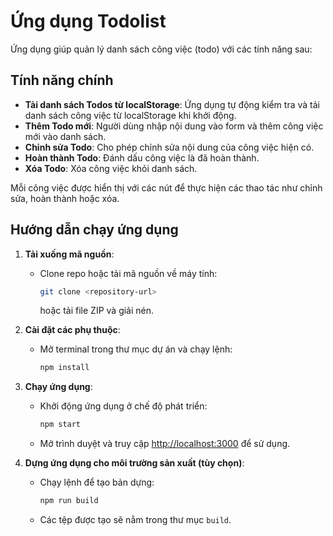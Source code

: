# Ứng dụng Todolist

Ứng dụng giúp quản lý danh sách công việc (todo) với các tính năng sau:

## Tính năng chính

- **Tải danh sách Todos từ localStorage**: Ứng dụng tự động kiểm tra và tải danh sách công việc từ localStorage khi khởi động.
- **Thêm Todo mới**: Người dùng nhập nội dung vào form và thêm công việc mới vào danh sách.
- **Chỉnh sửa Todo**: Cho phép chỉnh sửa nội dung của công việc hiện có.
- **Hoàn thành Todo**: Đánh dấu công việc là đã hoàn thành.
- **Xóa Todo**: Xóa công việc khỏi danh sách.

Mỗi công việc được hiển thị với các nút để thực hiện các thao tác như chỉnh sửa, hoàn thành hoặc xóa.

## Hướng dẫn chạy ứng dụng

1. **Tải xuống mã nguồn**:
   - Clone repo hoặc tải mã nguồn về máy tính:
     ```bash
     git clone <repository-url>
     ```
     hoặc tải file ZIP và giải nén.

2. **Cài đặt các phụ thuộc**:
   - Mở terminal trong thư mục dự án và chạy lệnh:
     ```bash
     npm install
     ```

3. **Chạy ứng dụng**:
   - Khởi động ứng dụng ở chế độ phát triển:
     ```bash
     npm start
     ```
   - Mở trình duyệt và truy cập [http://localhost:3000](http://localhost:3000) để sử dụng.

4. **Dựng ứng dụng cho môi trường sản xuất (tùy chọn)**:
   - Chạy lệnh để tạo bản dựng:
     ```bash
     npm run build
     ```
   - Các tệp được tạo sẽ nằm trong thư mục `build`.

